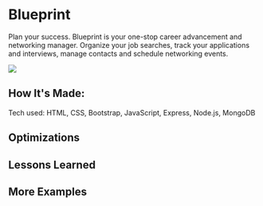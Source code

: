 # Blueprint
Plan your success. Blueprint is your one-stop career advancement and networking manager. Organize your job searches, track your applications and interviews, manage contacts and schedule networking events.

<img src='https://brynnsmith.com/images/blueprint-signup.jpg'>

## How It's Made:

Tech used: HTML, CSS, Bootstrap, JavaScript, Express, Node.js, MongoDB



## Optimizations

## Lessons Learned

## More Examples
